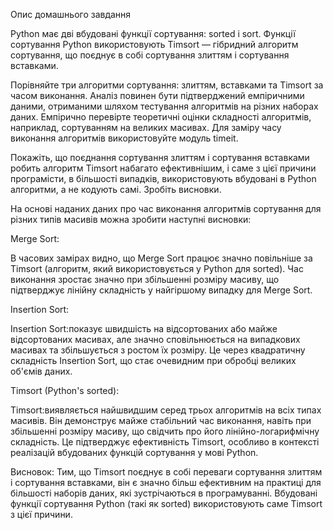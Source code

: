 Опис домашнього завдання

Python має дві вбудовані функції сортування: sorted і sort. Функції сортування
Python використовують Timsort — гібридний алгоритм сортування, що поєднує в собі
сортування злиттям і сортування вставками.

Порівняйте три алгоритми сортування: злиттям, вставками та Timsort за часом
виконання. Аналіз повинен бути підтверджений емпіричними даними, отриманими
шляхом тестування алгоритмів на різних наборах даних. Емпірично перевірте
теоретичні оцінки складності алгоритмів, наприклад, сортуванням на великих
масивах. Для заміру часу виконання алгоритмів використовуйте модуль timeit.

Покажіть, що поєднання сортування злиттям і сортування вставками робить алгоритм
Timsort набагато ефективнішим, і саме з цієї причини програмісти, в більшості
випадків, використовують вбудовані в Python алгоритми, а не кодують самі.
Зробіть висновки.

На основі наданих даних про час виконання алгоритмів сортування для різних типів
масивів можна зробити наступні висновки:

Merge Sort:

В часових замірах видно, що Merge Sort працює значно повільніше за Timsort
(алгоритм, який використовується у Python для sorted). Час виконання зростає
значно при збільшенні розміру масиву, що підтверджує лінійну складність у
найгіршому випадку для Merge Sort.

Insertion Sort:

Insertion Sort:показує швидшість на відсортованих або майже відсортованих
масивах, але значно сповільнюється на випадкових масивах та збільшується з
ростом їх розміру. Це через квадратичну складність Insertion Sort, що стає
очевидним при обробці великих об'ємів даних.

Timsort (Python's sorted):

Timsort:виявляється найшвидшим серед трьох алгоритмів на всіх типах масивів. Він
демонструє майже стабільний час виконання, навіть при збільшенні розміру масиву,
що свідчить про його лінійно-логарифмічну складність. Це підтверджує
ефективність Timsort, особливо в контексті реалізацій вбудованих функцій
сортування у мові Python.

Висновок: Тим, що Timsort поєднує в собі переваги сортування злиттям і
сортування вставками, він є значно більш ефективним на практиці для більшості
наборів даних, які зустрічаються в програмуванні. Вбудовані функції сортування
Python (такі як sorted) використовують саме Timsort з цієї причини.
